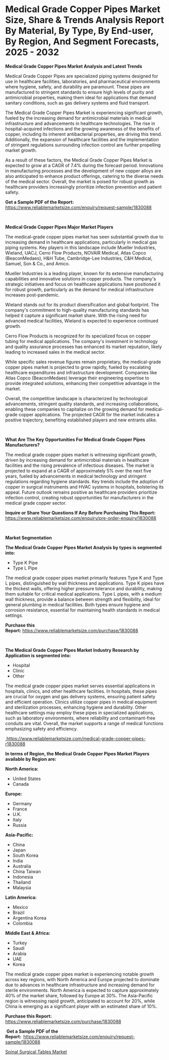 <p><h1>Medical Grade Copper Pipes Market Size, Share & Trends Analysis Report By Material, By Type, By End-user, By Region, And Segment Forecasts, 2025 - 2032</h1></p><p><strong>Medical Grade Copper Pipes Market Analysis and Latest Trends</strong></p>
<p><p>Medical Grade Copper Pipes are specialized piping systems designed for use in healthcare facilities, laboratories, and pharmaceutical environments where hygiene, safety, and durability are paramount. These pipes are manufactured to stringent standards to ensure high levels of purity and antimicrobial properties, making them ideal for applications that demand sanitary conditions, such as gas delivery systems and fluid transport.</p><p>The Medical Grade Copper Pipes Market is experiencing significant growth, fueled by the increasing demand for antimicrobial materials in medical infrastructure and advancements in healthcare technologies. The rise in hospital-acquired infections and the growing awareness of the benefits of copper, including its inherent antibacterial properties, are driving this trend. Additionally, the expansion of healthcare facilities and the implementation of stringent regulations surrounding infection control are further propelling market growth.</p><p>As a result of these factors, the Medical Grade Copper Pipes Market is expected to grow at a CAGR of 7.4% during the forecast period. Innovations in manufacturing processes and the development of new copper alloys are also anticipated to enhance product offerings, catering to the diverse needs of the medical sector. Overall, the market is poised for robust growth as healthcare providers increasingly prioritize infection prevention and patient safety.</p></p>
<p><strong>Get a Sample PDF of the Report:&nbsp;</strong> <a href="https://www.reliablemarketsize.com/enquiry/request-sample/1830088?utm_campaign=2393&utm_medium=2&utm_source=Github&utm_content=ia&utm_term=05032025&utm_id=medical-grade-copper-pipes">https://www.reliablemarketsize.com/enquiry/request-sample/1830088</a></p>
<p>&nbsp;</p>
<p><strong>Medical Grade Copper Pipes Major Market Players</strong></p>
<p><p>The medical-grade copper pipes market has seen substantial growth due to increasing demand in healthcare applications, particularly in medical gas piping systems. Key players in this landscape include Mueller Industries, Wieland, UACJ, Cerro Flow Products, NOVAIR Medical, Atlas Copco (BeaconMedaes), H&H Tube, Cambridge-Lee Industries, C&H Medical, Samuel, Son & Co., and Amico.</p><p>Mueller Industries is a leading player, known for its extensive manufacturing capabilities and innovative solutions in copper products. The company's strategic initiatives and focus on healthcare applications have positioned it for robust growth, particularly as the demand for medical infrastructure increases post-pandemic.</p><p>Wieland stands out for its product diversification and global footprint. The company's commitment to high-quality manufacturing standards has helped it capture a significant market share. With the rising need for advanced medical facilities, Wieland is expected to experience continued growth.</p><p>Cerro Flow Products is recognized for its specialized focus on copper tubing for medical applications. The company's investment in technology and quality assurance processes has enhanced its market reputation, likely leading to increased sales in the medical sector.</p><p>While specific sales revenue figures remain proprietary, the medical-grade copper pipes market is projected to grow rapidly, fueled by escalating healthcare expenditures and infrastructure development. Companies like Atlas Copco (BeaconMedaes) leverage their engineering expertise to provide integrated solutions, enhancing their competitive advantage in the market. </p><p>Overall, the competitive landscape is characterized by technological advancements, stringent quality standards, and increasing collaborations, enabling these companies to capitalize on the growing demand for medical-grade copper applications. The projected CAGR for the market indicates a positive trajectory, benefiting established players and new entrants alike.</p></p>
<p>&nbsp;</p>
<p><strong>What Are The Key Opportunities For Medical Grade Copper Pipes Manufacturers?</strong></p>
<p><p>The medical grade copper pipes market is witnessing significant growth, driven by increasing demand for antimicrobial materials in healthcare facilities and the rising prevalence of infectious diseases. The market is projected to expand at a CAGR of approximately 5% over the next five years, fueled by advancements in medical technology and stringent regulations regarding hygiene standards. Key trends include the adoption of copper in surgical instruments and HVAC systems in hospitals, bolstering its appeal. Future outlook remains positive as healthcare providers prioritize infection control, creating robust opportunities for manufacturers in the medical grade copper sector.</p></p>
<p><strong>Inquire or Share Your Questions If Any Before Purchasing This Report:</strong> <a href="https://www.reliablemarketsize.com/enquiry/pre-order-enquiry/1830088?utm_campaign=2393&utm_medium=2&utm_source=Github&utm_content=ia&utm_term=05032025&utm_id=medical-grade-copper-pipes">https://www.reliablemarketsize.com/enquiry/pre-order-enquiry/1830088</a></p>
<p>&nbsp;</p>
<p><strong>Market Segmentation</strong></p>
<p><strong>The Medical Grade Copper Pipes Market Analysis by types is segmented into:</strong></p>
<p><ul><li>Type K Pipe</li><li>Type L Pipe</li></ul></p>
<p><p>The medical grade copper pipes market primarily features Type K and Type L pipes, distinguished by wall thickness and applications. Type K pipes have the thickest walls, offering higher pressure tolerance and durability, making them suitable for critical medical applications. Type L pipes, with a medium wall thickness, provide a balance between strength and flexibility, ideal for general plumbing in medical facilities. Both types ensure hygiene and corrosion resistance, essential for maintaining health standards in medical settings.</p></p>
<p><strong>Purchase this Report:&nbsp;</strong><a href="https://www.reliablemarketsize.com/purchase/1830088?utm_campaign=2393&utm_medium=2&utm_source=Github&utm_content=ia&utm_term=05032025&utm_id=medical-grade-copper-pipes">https://www.reliablemarketsize.com/purchase/1830088</a></p>
<p>&nbsp;</p>
<p><strong>The Medical Grade Copper Pipes Market Industry Research by Application is segmented into:</strong></p>
<p><ul><li>Hospital</li><li>Clinic</li><li>Other</li></ul></p>
<p><p>The medical grade copper pipes market serves essential applications in hospitals, clinics, and other healthcare facilities. In hospitals, these pipes are crucial for oxygen and gas delivery systems, ensuring patient safety and efficient operation. Clinics utilize copper pipes in medical equipment and sterilization processes, enhancing hygiene and durability. Other healthcare settings may employ these pipes in specialized applications, such as laboratory environments, where reliability and contaminant-free conduits are vital. Overall, the market supports a range of medical functions emphasizing safety and efficiency.</p></p>
<p><a href="https://www.reliablemarketsize.com/medical-grade-copper-pipes-r1830088?utm_campaign=2393&utm_medium=2&utm_source=Github&utm_content=ia&utm_term=05032025&utm_id=medical-grade-copper-pipes">&nbsp;https://www.reliablemarketsize.com/medical-grade-copper-pipes-r1830088</a></p>
<p><strong>In terms of Region, the Medical Grade Copper Pipes Market Players available by Region are:</strong></p>
<p>
    <p> <strong> North America: </strong>
        <ul>
            <li>United States</li>
            <li>Canada</li>
        </ul>
        </p> 
    <p> <strong> Europe: </strong>
        <ul>
            <li>Germany</li>
            <li>France</li>
            <li>U.K.</li>
            <li>Italy</li>
            <li>Russia</li>
        </ul>
        </p> 
    <p> <strong> Asia-Pacific: </strong>
        <ul>
            <li>China</li>
            <li>Japan</li>
            <li>South Korea</li>
            <li>India</li>
            <li>Australia</li>
            <li>China Taiwan</li>
            <li>Indonesia</li>
            <li>Thailand</li>
            <li>Malaysia</li>
        </ul>
        </p> 
    <p> <strong> Latin America: </strong>
        <ul>
            <li>Mexico</li>
            <li>Brazil</li>
            <li>Argentina Korea</li>
            <li>Colombia</li>
        </ul>
        </p> 
    <p> <strong> Middle East & Africa: </strong>
        <ul>
            <li>Turkey</li>
            <li>Saudi</li>
            <li>Arabia</li>
            <li>UAE</li>
            <li>Korea</li>
        </ul>
    </p>
    </p>
<p><p>The medical grade copper pipes market is experiencing notable growth across key regions, with North America and Europe projected to dominate due to advances in healthcare infrastructure and increasing demand for sterile environments. North America is expected to capture approximately 40% of the market share, followed by Europe at 30%. The Asia-Pacific region is witnessing rapid growth, anticipated to account for 20%, while China is emerging as a significant player with an estimated share of 10%.</p></p>
<p><strong>Purchase this Report: </strong><a href="https://www.reliablemarketsize.com/purchase/1830088?utm_campaign=2393&utm_medium=2&utm_source=Github&utm_content=ia&utm_term=05032025&utm_id=medical-grade-copper-pipes">https://www.reliablemarketsize.com/purchase/1830088</a></p>
<p>&nbsp;<strong>Get a Sample PDF of the Report:&nbsp;&nbsp;</strong><a href="https://www.reliablemarketsize.com/enquiry/request-sample/1830088?utm_campaign=2393&utm_medium=2&utm_source=Github&utm_content=ia&utm_term=05032025&utm_id=medical-grade-copper-pipes">https://www.reliablemarketsize.com/enquiry/request-sample/1830088</a></p>
<p><strong></strong></p>
<p><p><a href="https://github.com/janraimondo83/Market-Research-Report-List-1/blob/main/spinal-surgical-tables-market.md?utm_campaign=2393&utm_medium=2&utm_source=Github&utm_content=ia&utm_term=05032025&utm_id=medical-grade-copper-pipes">Spinal Surgical Tables Market</a></p></p>